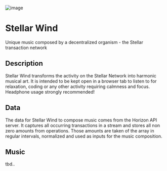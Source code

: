 ![image](https://user-images.githubusercontent.com/10008938/37473279-4ffb3144-286e-11e8-92fa-0db7813a100f.png)

# Stellar Wind
Unique music composed by a decentralized organism - the Stellar transaction network

## Description

Stellar Wind transforms the activity on the Stellar Network into harmonic musical art.
It is intended to be kept open in a browser tab to listen to for relaxation, coding or any other activity requiring calmness and focus.
Headphone usage strongly recommended!

## Data

The data for Stellar Wind to compose music comes from the Horizon API server. It captures all occurring transactions in a stream and stores all non zero amounts from operations.
Those amounts are taken of the array in regular intervals, normalized and used as inputs for the music composition.

## Music

tbd..





